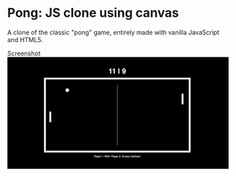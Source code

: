 # Pong: JS clone using canvas
A clone of the classic "pong" game, entirely made with vanilla JavaScript and HTML5.

Screenshot
![Screenshot](./screenshot.png "Screenshot")
